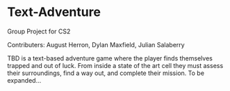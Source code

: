 # Text-Adventure
Group Project for CS2

Contributers: August Herron, Dylan Maxfield, Julian Salaberry

TBD is a text-based adventure game where the player finds themselves trapped and out of luck. From inside a state of the art cell they must assess their surroundings, find a way out, and complete their mission. To be expanded…

